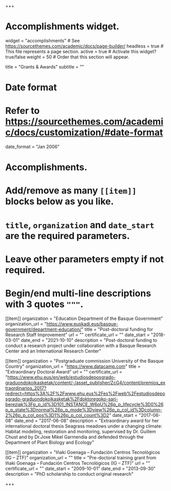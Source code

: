 +++
# Accomplishments widget.
widget = "accomplishments"  # See https://sourcethemes.com/academic/docs/page-builder/
headless = true  # This file represents a page section.
active = true  # Activate this widget? true/false
weight = 50  # Order that this section will appear.

title = "Grants & Awards"
subtitle = ""

# Date format
#   Refer to https://sourcethemes.com/academic/docs/customization/#date-format
date_format = "Jan 2006"

# Accomplishments.
#   Add/remove as many `[[item]]` blocks below as you like.
#   `title`, `organization` and `date_start` are the required parameters.
#   Leave other parameters empty if not required.
#   Begin/end multi-line descriptions with 3 quotes `"""`.

[[item]]
  organization = "Education Department of the Basque Government"
  organization_url = "https://www.euskadi.eus/basque-government/department-education/"
  title = "Post-doctoral funding for Research Staff Improvement"
  url = ""
  certificate_url = ""
  date_start = "2018-03-01"
  date_end = "2021-10-10"
  description = "Post-doctoral funding to conduct a research project under collaboration with a Basque Research Center and an International Research Center"
  
[[item]]
  organization = "Postgraduate commission University of the Basque Country"
  organization_url = "https://www.datacamp.com"
  title = "Extraordinary Doctoral Award"
  url = ""
  certificate_url = "https://www.ehu.eus/en/web/estudiosdeposgrado-graduondokoikasketak/content/-/asset_publisher/ZcG4/content/premios_extraordinarios_2017?redirect=https%3A%2F%2Fwww.ehu.eus%2Fes%2Fweb%2Festudiosdeposgrado-graduondokoikasketak%2Fdoktoregoko-sari-bereziak%3Fp_p_id%3D101_INSTANCE_W6qU%26p_p_lifecycle%3D0%26p_p_state%3Dnormal%26p_p_mode%3Dview%26p_p_col_id%3Dcolumn-2%26p_p_col_pos%3D1%26p_p_col_count%3D2"
  date_start = "2017-06-08"
  date_end = "2017-06-08"
  description = "Extraordinary award for her international doctoral thesis Seagrass meadows under a changing climate: Habitat modeling, restoration and monitoring, supervised by Dr. Guillem Chust and by Dr.Joxe Mikel Garmendia and defended through the Department of Plant Biology and Ecology"

[[item]]
  organization = "Iñaki Goenaga – Fundación Centros Tecnológicos (IG – ZTF)"
  organization_url = ""
  title = "Pre-doctoral training grant from Iñaki Goenaga – Fundación Centros Tecnológicos (IG – ZTF)"
  url = ""
  certificate_url = ""
  date_start = "2009-10-01"
  date_end = "2013-09-30"
  description = "PhD scholarship to conduct original research"

+++

